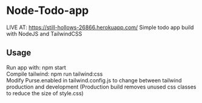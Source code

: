 # Node-Todo-app

LIVE AT: https://still-hollows-26866.herokuapp.com/
Simple todo app build with NodeJS and TailwindCSS

## Usage

Run app with: npm start <br />
Compile tailwind: npm run tailwind:css <br />
Modify Purse.enabled in tailwind.config.js to change between tailwind production and development (Production build removes unused css classes to reduce the size of style.css)
